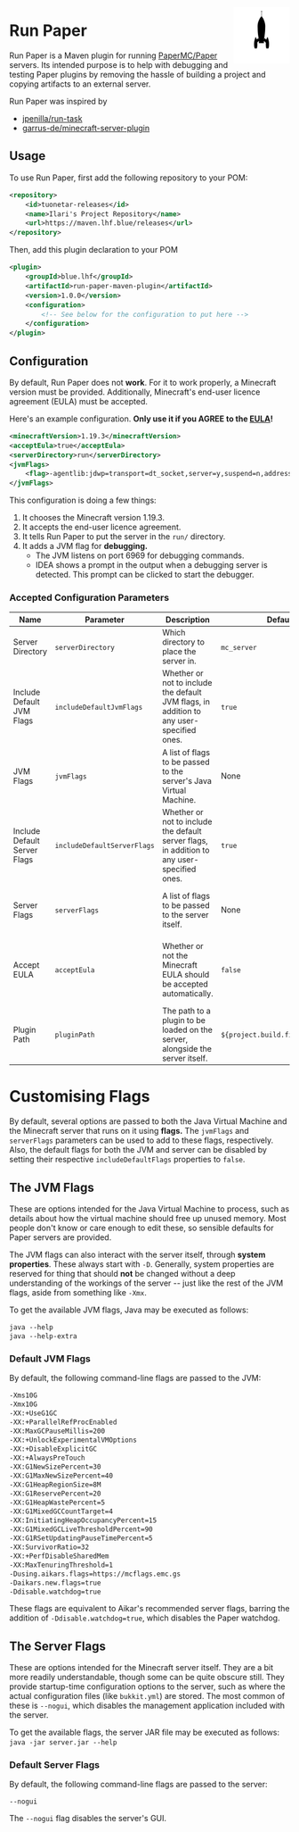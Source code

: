<img align="right" src=".github/assets/logo.svg" width="20%"></img>
# Run Paper
Run Paper is a Maven plugin for running [PaperMC/Paper](https://github.com/PaperMC/Paper) servers.
Its intended purpose is to help with debugging and testing Paper plugins by removing the
hassle of building a project and copying artifacts to an external server.

Run Paper was inspired by
- [jpenilla/run-task](https://github.com/jpenilla/run-task)
- [garrus-de/minecraft-server-plugin](https://github.com/garrus-de/minecraft-server-plugin)

## Usage
To use Run Paper, first add the following repository to your POM:
```xml
<repository>
    <id>tuonetar-releases</id>
    <name>Ilari's Project Repository</name>
    <url>https://maven.lhf.blue/releases</url>
</repository>
```
Then, add this plugin declaration to your POM
```xml
<plugin>
    <groupId>blue.lhf</groupId>
    <artifactId>run-paper-maven-plugin</artifactId>
    <version>1.0.0</version>
    <configuration>
        <!-- See below for the configuration to put here -->
    </configuration>
</plugin>
```

## Configuration
By default, Run Paper does not **work**. For it to work properly, a
Minecraft version must be provided. Additionally, Minecraft's end-user licence
agreement (EULA) must be accepted.

Here's an example configuration. **Only use it if you AGREE to the [EULA](https://www.minecraft.net/en-us/eula)!**
```xml
<minecraftVersion>1.19.3</minecraftVersion>
<acceptEula>true</acceptEula>
<serverDirectory>run</serverDirectory>
<jvmFlags>
    <flag>-agentlib:jdwp=transport=dt_socket,server=y,suspend=n,address=*:6969</flag>
</jvmFlags>
```

This configuration is doing a few things:
1. It chooses the Minecraft version 1.19.3.
2. It accepts the end-user licence agreement.
3. It tells Run Paper to put the server in the `run/` directory.
4. It adds a JVM flag for **debugging.**
   - The JVM listens on port 6969 for debugging commands.
   - IDEA shows a prompt in the output when a debugging server is detected.
     This prompt can be clicked to start the debugger.

### Accepted Configuration Parameters
| Name                         | Parameter                   | Description                                                                                 | Default                          | Additional Information                                                                                                                      |
|------------------------------|-----------------------------|---------------------------------------------------------------------------------------------|----------------------------------|---------------------------------------------------------------------------------------------------------------------------------------------|
| Server Directory             | `serverDirectory`           | Which directory to place the server in.                                                     | `mc_server`                      | Path is relative to the output directory of the project, or `target` if not specified.                                                      |
| Include Default JVM Flags    | `includeDefaultJvmFlags`    | Whether or not to include the default JVM flags, in addition to any user-specified ones.    | `true`                           |                                                                                                                                             |
| JVM Flags                    | `jvmFlags`                  | A list of flags to be passed to the server's Java Virtual Machine.                          | None                             | There are some default JVM flags. See `includeDefaultJVMFlags` for instructions on disabling them.                                          |
| Include Default Server Flags | `includeDefaultServerFlags` | Whether or not to include the default server flags, in addition to any user-specified ones. | `true`                           |                                                                                                                                             |
| Server Flags                 | `serverFlags`               | A list of flags to be passed to the server itself.                                          | None                             | There are some default server flags. See `includeDefaultServerFlags` for instructions on disabling them.                                    |                                                                                                                                             |
| Accept EULA                  | `acceptEula`                | Whether or not the Minecraft EULA should be accepted automatically.                         | `false`                          | Sets the `com.mojang.eula.agree` property. Can also be accepted using the file that's generated, but the server won't work on first launch. |
| Plugin Path                  | `pluginPath`                | The path to a plugin to be loaded on the server, alongside the server itself.               | `${project.build.finalName}.jar` | Path is relative to the output directory of the project, or `target` if not specified. `null` can be used to disable the feature.           |

# Customising Flags
By default, several options are passed to both the Java Virtual Machine and the Minecraft server that runs on it using **flags.**
The `jvmFlags` and `serverFlags` parameters can be used to add to these flags, respectively. Also, the default flags for both
the JVM and server can be disabled by setting their respective `includeDefaultFlags` properties to `false`.

## The JVM Flags
These are options intended for the Java Virtual Machine to process, such as details about how the
virtual machine should free up unused memory. Most people don't know or care enough to edit these, so sensible
defaults for Paper servers are provided.

The JVM flags can also interact with the server itself, through **system properties**. These always start with `-D`.
Generally, system properties are reserved for thing that should **not** be changed without a deep understanding of
the workings of the server -- just like the rest of the JVM flags, aside from something like `-Xmx`.

To get the available JVM flags, Java may be executed as follows:
```
java --help
java --help-extra
```

### Default JVM Flags
By default, the following command-line flags are passed to the JVM:
```
-Xms10G
-Xmx10G
-XX:+UseG1GC
-XX:+ParallelRefProcEnabled
-XX:MaxGCPauseMillis=200
-XX:+UnlockExperimentalVMOptions
-XX:+DisableExplicitGC
-XX:+AlwaysPreTouch
-XX:G1NewSizePercent=30
-XX:G1MaxNewSizePercent=40
-XX:G1HeapRegionSize=8M
-XX:G1ReservePercent=20
-XX:G1HeapWastePercent=5
-XX:G1MixedGCCountTarget=4
-XX:InitiatingHeapOccupancyPercent=15
-XX:G1MixedGCLiveThresholdPercent=90
-XX:G1RSetUpdatingPauseTimePercent=5
-XX:SurvivorRatio=32
-XX:+PerfDisableSharedMem
-XX:MaxTenuringThreshold=1
-Dusing.aikars.flags=https://mcflags.emc.gs
-Daikars.new.flags=true
-Ddisable.watchdog=true
```
These flags are equivalent to Aikar's recommended server flags, barring the addition of `-Ddisable.watchdog=true`, which disables the Paper watchdog.

## The Server Flags
These are options intended for the Minecraft server itself. They are a bit more readily understandable,
though some can be quite obscure still. They provide startup-time configuration options to the server, such as
where the actual configuration files (like `bukkit.yml`) are stored. The most common of these is `--nogui`,
which disables the management application included with the server.

To get the available flags, the server JAR file may be executed as follows:
`java -jar server.jar --help`

### Default Server Flags
By default, the following command-line flags are passed to the server:
```
--nogui
```
The `--nogui` flag disables the server's GUI.